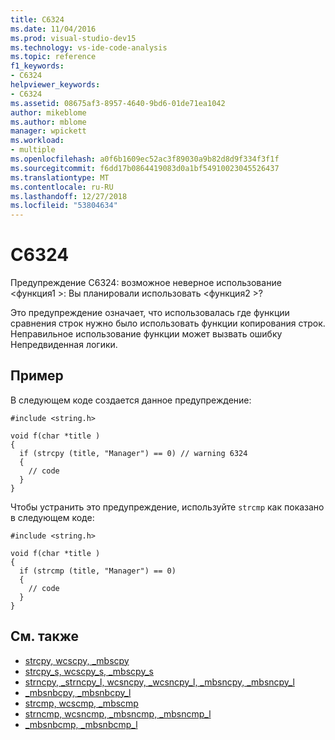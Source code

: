 ```yaml
---
title: C6324
ms.date: 11/04/2016
ms.prod: visual-studio-dev15
ms.technology: vs-ide-code-analysis
ms.topic: reference
f1_keywords:
- C6324
helpviewer_keywords:
- C6324
ms.assetid: 08675af3-8957-4640-9bd6-01de71ea1042
author: mikeblome
ms.author: mblome
manager: wpickett
ms.workload:
- multiple
ms.openlocfilehash: a0f6b1609ec52ac3f89030a9b82d8d9f334f3f1f
ms.sourcegitcommit: f6dd17b0864419083d0a1bf54910023045526437
ms.translationtype: MT
ms.contentlocale: ru-RU
ms.lasthandoff: 12/27/2018
ms.locfileid: "53804634"
---
```

# <a name="c6324"></a>C6324
Предупреждение C6324: возможное неверное использование \<функция1 >: Вы планировали использовать \<функция2 >?

 Это предупреждение означает, что использовалась где функции сравнения строк нужно было использовать функции копирования строк. Неправильное использование функции может вызвать ошибку Непредвиденная логики.

## <a name="example"></a>Пример
 В следующем коде создается данное предупреждение:

```
#include <string.h>

void f(char *title )
{
  if (strcpy (title, "Manager") == 0) // warning 6324
  {
    // code
  }
}
```

 Чтобы устранить это предупреждение, используйте `strcmp` как показано в следующем коде:

```
#include <string.h>

void f(char *title )
{
  if (strcmp (title, "Manager") == 0)
  {
    // code
  }
}
```

## <a name="see-also"></a>См. также

- [strcpy, wcscpy, _mbscpy](/cpp/c-runtime-library/reference/strcpy-wcscpy-mbscpy)
- [strcpy_s, wcscpy_s, _mbscpy_s](/cpp/c-runtime-library/reference/strcpy-s-wcscpy-s-mbscpy-s)
- [strncpy, _strncpy_l, wcsncpy, _wcsncpy_l, _mbsncpy, _mbsncpy_l](/cpp/c-runtime-library/reference/strncpy-strncpy-l-wcsncpy-wcsncpy-l-mbsncpy-mbsncpy-l)
- [_mbsnbcpy, _mbsnbcpy_l](/cpp/c-runtime-library/reference/mbsnbcpy-mbsnbcpy-l)
- [strcmp, wcscmp, _mbscmp](/cpp/c-runtime-library/reference/strcmp-wcscmp-mbscmp)
- [strncmp, wcsncmp, _mbsncmp, _mbsncmp_l](/cpp/c-runtime-library/reference/strncmp-wcsncmp-mbsncmp-mbsncmp-l)
- [_mbsnbcmp, _mbsnbcmp_l](/cpp/c-runtime-library/reference/mbsnbcmp-mbsnbcmp-l)